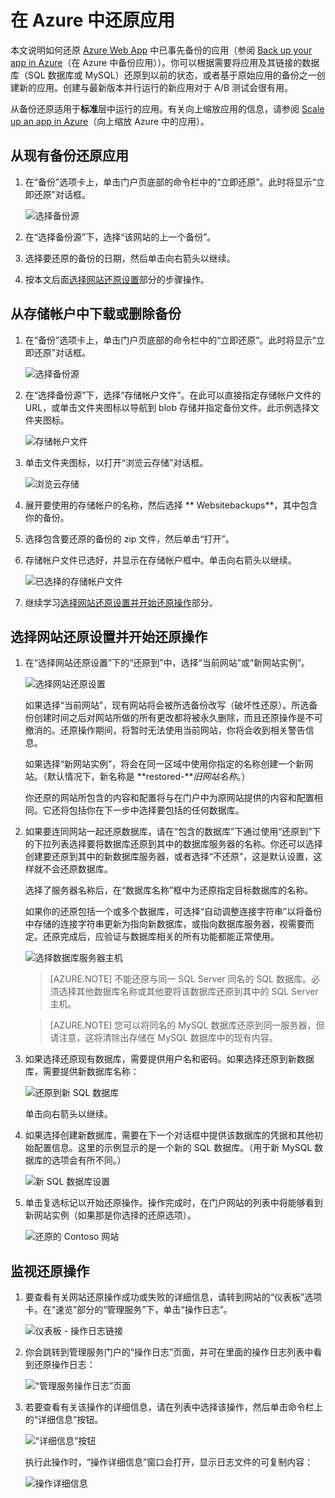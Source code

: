 <properties 
	pageTitle="在 Azure 中还原应用" 
	description="了解如何从备份还原应用。" 
	services="app-service" 
	documentationCenter="" 
	authors="cephalin" 
	manager="wpickett" 
	editor="jimbe"/>  


<tags
	ms.service="app-service"
	ms.date="07/06/2016"
	wacn.date="08/22/2016"/>  


# 在 Azure 中还原应用

本文说明如何还原 [Azure Web App](/documentation/services/web-sites/) 中已事先备份的应用（参阅 [Back up your app in Azure](/documentation/articles/web-sites-backup/)（在 Azure 中备份应用））。你可以根据需要将应用及其链接的数据库（SQL 数据库或 MySQL）还原到以前的状态，或者基于原始应用的备份之一创建新的应用。创建与最新版本并行运行的新应用对于 A/B 测试会很有用。

从备份还原适用于**标准**层中运行的应用。有关向上缩放应用的信息，请参阅 [Scale up an app in Azure](/documentation/articles/web-sites-scale/)（向上缩放 Azure 中的应用）。

## <a name="PreviousBackup"></a>从现有备份还原应用

1. 在“备份”选项卡上，单击门户页底部的命令栏中的“立即还原”。此时将显示“立即还原”对话框。

	![选择备份源][ChooseBackupSource]

2. 在“选择备份源”下，选择“该网站的上一个备份”。
3. 选择要还原的备份的日期，然后单击向右箭头以继续。
4. 按本文后面[选择网站还原设置](#RestoreSettings)部分的步骤操作。

## <a name="StorageAccount"></a>从存储帐户中下载或删除备份

1. 在“备份”选项卡上，单击门户页底部的命令栏中的“立即还原”。此时将显示“立即还原”对话框。

	![选择备份源][ChooseBackupSource]

2. 在“选择备份源”下，选择“存储帐户文件”。在此可以直接指定存储帐户文件的 URL，或单击文件夹图标以导航到 blob 存储并指定备份文件。此示例选择文件夹图标。

	![存储帐户文件][StorageAccountFile]  


3. 单击文件夹图标，以打开“浏览云存储”对话框。

	![浏览云存储][BrowseCloudStorage]  


4. 展开要使用的存储帐户的名称，然后选择 ** Websitebackups**，其中包含你的备份。
5. 选择包含要还原的备份的 zip 文件，然后单击“打开”。
6. 存储帐户文件已选好，并显示在存储帐户框中。单击向右箭头以继续。

	![已选择的存储帐户文件][StorageAccountFileSelected]  


7. 继续学习[选择网站还原设置并开始还原操作](#RestoreSettings)部分。

## <a name="RestoreSettings"></a>选择网站还原设置并开始还原操作

1. 在“选择网站还原设置”下的“还原到”中，选择“当前网站”或“新网站实例”。

	![选择网站还原设置][ChooseRestoreSettings]  


	如果选择“当前网站”，现有网站将会被所选备份改写（破坏性还原）。所选备份创建时间之后对网站所做的所有更改都将被永久删除，而且还原操作是不可撤消的。还原操作期间，将暂时无法使用当前网站，你将会收到相关警告信息。

	如果选择“新网站实例”，将会在同一区域中使用你指定的名称创建一个新网站。（默认情况下，新名称是 **restored-***旧网站名称*。）

	你还原的网站所包含的内容和配置将与在门户中为原网站提供的内容和配置相同。它还将包括你在下一步中选择要包括的任何数据库。
2. 如果要连同网站一起还原数据库，请在“包含的数据库”下通过使用“还原到”下的下拉列表选择要将数据库还原到其中的数据库服务器的名称。你还可以选择创建要还原到其中的新数据库服务器，或者选择“不还原”，这是默认设置，这样就不会还原数据库。

	选择了服务器名称后，在“数据库名称”框中为还原指定目标数据库的名称。

	如果你的还原包括一个或多个数据库，可选择“自动调整连接字符串”以将备份中存储的连接字符串更新为指向新数据库，或指向数据库服务器，视需要而定。还原完成后，应验证与数据库相关的所有功能都能正常使用。

	![选择数据库服务器主机][ChooseDBServer]  


	> [AZURE.NOTE] 不能还原与同一 SQL Server 同名的 SQL 数据库。必须选择其他数据库名称或其他要将该数据库还原到其中的 SQL Server 主机。

	> [AZURE.NOTE] 您可以将同名的 MySQL 数据库还原到同一服务器，但请注意，这将清除出存储在 MySQL 数据库中的现有内容。

3. 如果选择还原现有数据库，需要提供用户名和密码。如果选择还原到新数据库，需要提供新数据库名称：

	![还原到新 SQL 数据库][RestoreToNewSQLDB]  


	单击向右箭头以继续。

4. 如果选择创建新数据库，需要在下一个对话框中提供该数据库的凭据和其他初始配置信息。这里的示例显示的是一个新的 SQL 数据库。（用于新 MySQL 数据库的选项会有所不同。）

	![新 SQL 数据库设置][NewSQLDBConfig]  


5. 单击复选标记以开始还原操作。操作完成时，在门户网站的列表中将能够看到新网站实例（如果那是你选择的还原选项）。

	![还原的 Contoso 网站][RestoredContoso Website]  


## <a name="OperationLogs"></a>监视还原操作

1. 要查看有关网站还原操作成功或失败的详细信息，请转到网站的“仪表板”选项卡。在“速览”部分的“管理服务”下，单击“操作日志”。

	![仪表板 - 操作日志链接][DashboardOperationLogsLink]  


2. 你会跳转到管理服务门户的“操作日志”页面，并可在里面的操作日志列表中看到还原操作日志：

	![“管理服务操作日志”页面][ManagementServicesOperationLogsList]  


3. 若要查看有关该操作的详细信息，请在列表中选择该操作，然后单击命令栏上的“详细信息”按钮。

	![“详细信息”按钮][DetailsButton]

	执行此操作时，“操作详细信息”窗口会打开，显示日志文件的可复制内容：

	![操作详细信息][OperationDetails]  


<!-- IMAGES -->
[RestoredContoso Website]: ./media/web-sites-restore/09RestoredContosoWebSite.png
[ChooseBackupSource]: ./media/web-sites-restore/02ChooseRestoreNow.png
[ViewContainers]: ./media/web-sites-restore/03ViewContainers.png
[StorageAccountFile]: ./media/web-sites-restore/02StorageAccountFile.png
[BrowseCloudStorage]: ./media/web-sites-restore/03BrowseCloudStorage.png
[StorageAccountFileSelected]: ./media/web-sites-restore/04StorageAccountFileSelected.png
[ChooseRestoreSettings]: ./media/web-sites-restore/05ChooseRestoreSettings.png
[ChooseDBServer]: ./media/web-sites-restore/06ChooseDBServer.png
[RestoreToNewSQLDB]: ./media/web-sites-restore/07RestoreToNewSQLDB.png
[NewSQLDBConfig]: ./media/web-sites-restore/08NewSQLDBConfig.png
[RestoredContosoWebSite]: ./media/web-sites-restore/09RestoredContosoWebSite.png
[DashboardOperationLogsLink]: ./media/web-sites-restore/10DashboardOperationLogsLink.png
[ManagementServicesOperationLogsList]: ./media/web-sites-restore/11ManagementServicesOperationLogsList.png
[DetailsButton]: ./media/web-sites-restore/12DetailsButton.png
[OperationDetails]: ./media/web-sites-restore/13OperationDetails.png

<!---HONumber=Mooncake_0815_2016-->